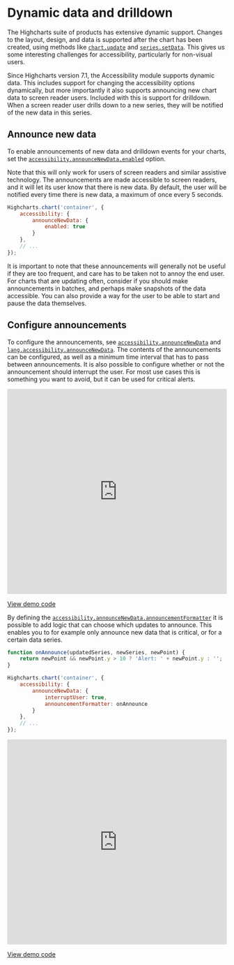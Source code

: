 Dynamic data and drilldown
===

The Highcharts suite of products has extensive dynamic support. Changes to the layout, design, and data is supported after the chart has been created, using methods like [`chart.update`](https://api.highcharts.com/class-reference/Highcharts.Chart#update) and [`series.setData`](https://api.highcharts.com/class-reference/Highcharts.Series#setData). This gives us some interesting challenges for accessibility, particularly for non-visual users.

Since Highcharts version 7.1, the Accessibility module supports dynamic data. This includes support for changing the accessibility options dynamically, but more importantly it also supports announcing new chart data to screen reader users. Included with this is support for drilldown. When a screen reader user drills down to a new series, they will be notified of the new data in this series.

Announce new data
-----------------
To enable announcements of new data and drilldown events for your charts, set the [`accessibility.announceNewData.enabled`](https://api.highcharts.com/highcharts/accessibility.announceNewData.enabled) option.

Note that this will only work for users of screen readers and similar assistive technology. The announcements are made accessible to screen readers, and it will let its user know that there is new data. By default, the user will be notified every time there is new data, a maximum of once every 5 seconds.

```js
Highcharts.chart('container', {
    accessibility: {
        announceNewData: {
            enabled: true
        }
    },
    // ...
});
```

It is important to note that these announcements will generally not be useful if they are too frequent, and care has to be taken not to annoy the end user. For charts that are updating often, consider if you should make announcements in batches, and perhaps make snapshots of the data accessible. You can also provide a way for the user to be able to start and pause the data themselves.

Configure announcements
-----------------------
To configure the announcements, see [`accessibility.announceNewData`](https://api.highcharts.com/highcharts/accessibility.announceNewData) and [`lang.accessibility.announceNewData`](https://api.highcharts.com/highcharts/lang.accessibility.announceNewData). The contents of the announcements can be configured, as well as a minimum time interval that has to pass between announcements. It is also possible to configure whether or not the announcement should interrupt the user. For most use cases this is something you want to avoid, but it can be used for critical alerts.

<iframe style="width: 100%; height: 470px; border: none;" src=https://www.highcharts.com/samples/embed/highcharts/accessibility/accessible-dynamic allow="fullscreen"></iframe>

[View demo code](https://jsfiddle.net/gh/get/library/pure/highcharts/highcharts/tree/master/samples/highcharts/accessibility/accessible-dynamic)

By defining the [`accessibility.announceNewData.announcementFormatter`](https://api.highcharts.com/highcharts/accessibility.announceNewData.announcementFormatter) it is possible to add logic that can choose which updates to announce. This enables you to for example only announce new data that is critical, or for a certain data series.

```js
function onAnnounce(updatedSeries, newSeries, newPoint) {
    return newPoint && newPoint.y > 10 ? 'Alert: ' + newPoint.y : '';
}

Highcharts.chart('container', {
    accessibility: {
        announceNewData: {
            interruptUser: true,
            announcementFormatter: onAnnounce
        }
    },
    // ...
});
```

<iframe style="width: 100%; height: 470px; border: none;" src=https://www.highcharts.com/samples/embed/highcharts/accessibility/custom-dynamic allow="fullscreen"></iframe>

[View demo code](https://jsfiddle.net/gh/get/library/pure/highcharts/highcharts/tree/master/samples/highcharts/accessibility/custom-dynamic)